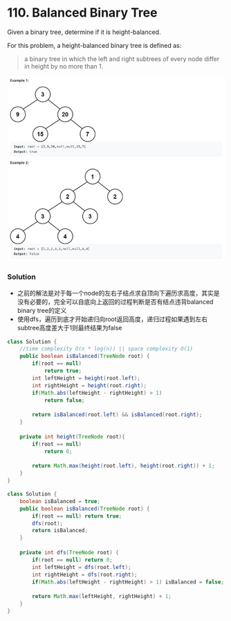 # 110. Balanced Binary Tree

Given a binary tree, determine if it is height-balanced.

For this problem, a height-balanced binary tree is defined as:

> a binary tree in which the left and right subtrees of every node differ in height by no more than 1.

![Untitled.png](Untitled.png)

### Solution

- 之前的解法是对于每一个node的左右子结点求自顶向下遍历求高度，其实是没有必要的，完全可以自底向上返回的过程判断是否有结点违背balanced binary tree的定义
- 使用dfs，遍历到底才开始递归向root返回高度，递归过程如果遇到左右subtree高度差大于1则最终结果为false

```java
class Solution {
    //time complexity O(n * log(n)) || space complexity O(1)
    public boolean isBalanced(TreeNode root) {
        if(root == null)
            return true;
        int leftHeight = height(root.left);
        int rightHeight = height(root.right);
        if(Math.abs(leftHeight - rightHeight) > 1)
            return false;
                
        return isBalanced(root.left) && isBalanced(root.right);
    }
    
    private int height(TreeNode root){
        if(root == null)
            return 0;
        
        return Math.max(height(root.left), height(root.right)) + 1;
    }
}
```

```java
class Solution {
    boolean isBalanced = true;
    public boolean isBalanced(TreeNode root) {
        if(root == null) return true;
        dfs(root);
        return isBalanced;
    }

    private int dfs(TreeNode root) {
        if(root == null) return 0;
        int leftHeight = dfs(root.left);
        int rightHeight = dfs(root.right);
        if(Math.abs(leftHeight - rightHeight) > 1) isBalanced = false;

        return Math.max(leftHeight, rightHeight) + 1;
    }
}
```
